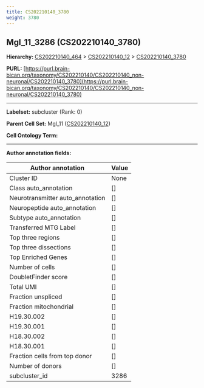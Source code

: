 ```yaml
---
title: CS202210140_3780
weight: 3780
---
```

## Mgl_11_3286 (CS202210140_3780)
<b>Hierarchy: </b>
[CS202210140_464](../CS202210140_464) >
[CS202210140_12](../CS202210140_12) >
[CS202210140_3780](../CS202210140_3780)

**PURL:** [https://purl.brain-bican.org/taxonomy/CS202210140/CS202210140_non-neuronal/CS202210140_3780](https://purl.brain-bican.org/taxonomy/CS202210140/CS202210140_non-neuronal/CS202210140_3780)

---


**Labelset:** subcluster (Rank: 0)

**Parent Cell Set:** Mgl_11 ([CS202210140_12](../CS202210140_12))



**Cell Ontology Term:** 

[MARKER GENES.]: #


---

[TRANSFERRED ANNOTATIONS.]: #


[AUTHOR ANNOTATION FIELDS.]: #


**Author annotation fields:**

| Author annotation | Value |
|-------------------|-------|
|Cluster ID|None|
|Class auto_annotation|[]|
|Neurotransmitter auto_annotation|[]|
|Neuropeptide auto_annotation|[]|
|Subtype auto_annotation|[]|
|Transferred MTG Label|[]|
|Top three regions|[]|
|Top three dissections|[]|
|Top Enriched Genes|[]|
|Number of cells|[]|
|DoubletFinder score|[]|
|Total UMI|[]|
|Fraction unspliced|[]|
|Fraction mitochondrial|[]|
|H19.30.002|[]|
|H19.30.001|[]|
|H18.30.002|[]|
|H18.30.001|[]|
|Fraction cells from top donor|[]|
|Number of donors|[]|
|subcluster_id|3286|
